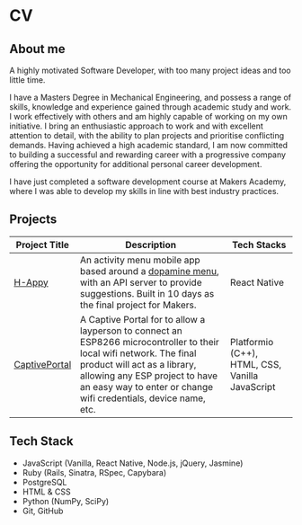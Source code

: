 # CV

## About me

A highly motivated Software Developer, with too many project ideas and too little time.

I have a Masters Degree in Mechanical Engineering, and possess a range of skills, knowledge and experience gained through academic study and work. I work effectively with others and am highly capable of working on my own initiative. I bring an enthusiastic approach to work and with excellent attention to detail, with the ability to plan projects and prioritise conflicting demands. Having achieved a high academic standard, I am now committed to building a successful and rewarding career with a progressive company offering the opportunity for additional personal career development.

I have just completed a software development course at Makers Academy, where I was able to develop my skills in line with best industry practices.

## Projects

Project Title| Description | Tech Stacks
| --- | --- | --- |
| [H-Appy](https://github.com/peter-james-allen/h-appy-client) | An activity menu mobile app based around a [dopamine menu](https://www.youtube.com/watch?v=-6WCkTwW6xg), with an API server to provide suggestions. Built in 10 days as the final project for Makers. | React Native |
|[CaptivePortal](https://github.com/jgumoes/CaptivePortal) | A Captive Portal for to allow a layperson to connect an ESP8266 microcontroller to their local wifi network. The final product will act as a library, allowing any ESP project to have an easy way to enter or change wifi credentials, device name, etc. | Platformio (C++), HTML, CSS, Vanilla JavaScript |

## Tech Stack

* JavaScript (Vanilla, React Native, Node.js, jQuery, Jasmine)
* Ruby (Rails, Sinatra, RSpec, Capybara)
* PostgreSQL
* HTML & CSS
* Python (NumPy, SciPy)
* Git, GitHub

